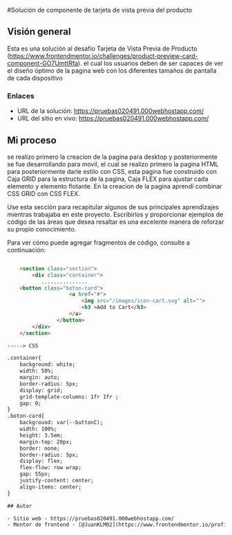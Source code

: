 #Solución de componente de tarjeta de vista previa del producto

## Visión general
Esta es una solución al desafío Tarjeta de Vista Previa de Producto (https://www.frontendmentor.io/challenges/product-preview-card-component-GO7UmttRfa).
el cual los usuarios deben de ser capaces de ver el diseño óptimo de la pagina web con los diferentes tamaños de pantalla de cada dispositivo


### Enlaces

- URL de la solución: https://pruebas020491.000webhostapp.com/
- URL del sitio en vivo: https://pruebas020491.000webhostapp.com/

## Mi proceso
se realizo primero la creacion de la pagina para desktop y posteriormente se fue desarrollando para movil, el cual se realizo primero la pagina HTML para posteriormente darle estilo con CSS, esta pagina fue construido con Caja GRID para la estructura de la pagina, Caja FLEX para ajustar cada elemento y elemento flotante.
En la creacion de la pagina aprendí combinar CSS GRID con CSS FLEX.

Use esta sección para recapitular algunos de sus principales aprendizajes mientras trabajaba en este proyecto. Escribirlos y proporcionar ejemplos de código de las áreas que desea resaltar es una excelente manera de reforzar su propio conocimiento.

Para ver cómo puede agregar fragmentos de código, consulte a continuación:

```html

    <section class="section">
        <div class="container">
           ...............
	<button class="boton-card">
                    <a href="#">
                        <img src="/images/icon-cart.svg" alt="">    
                        <h3 >Add to Cart</h3>
                    </a>
                </button>
        </div>
    </section>

-----> CSS

.container{
    background: white;
    width: 50%;
    margin: auto;
    border-radius: 5px;
    display: grid;
    grid-template-columns: 1fr 1fr ;
    gap: 0;
}
.boton-card{
    background: var(--buttonC);
    width: 100%;
    height: 3.5em;
    margin-top: 20px;
    border: none;
    border-radius: 5px;
    display: flex;
    flex-flow: row wrap;
    gap: 55px;
    justify-content: center;
    align-items: center;
}

## Autor

- Sitio web - https://pruebas020491.000webhostapp.com/
- Mentor de frontend - [@JuanKLM02](https://www.frontendmentor.io/profile/JuanKLM02)
